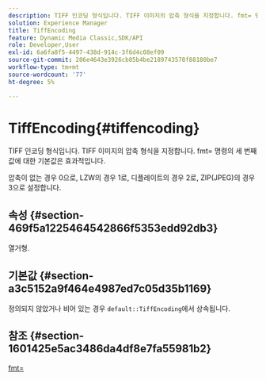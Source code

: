 ```yaml
---
description: TIFF 인코딩 형식입니다. TIFF 이미지의 압축 형식을 지정합니다. fmt= 명령의 세 번째 값에 대한 기본값은 효과적입니다.
solution: Experience Manager
title: TiffEncoding
feature: Dynamic Media Classic,SDK/API
role: Developer,User
exl-id: 6a6fa8f5-4497-438d-914c-3f6d4c08ef09
source-git-commit: 206e4643e3926cb85b4be2189743578f88180be7
workflow-type: tm+mt
source-wordcount: '77'
ht-degree: 5%

---
```


# TiffEncoding{#tiffencoding}

TIFF 인코딩 형식입니다. TIFF 이미지의 압축 형식을 지정합니다. fmt= 명령의 세 번째 값에 대한 기본값은 효과적입니다.

압축이 없는 경우 0으로, LZW의 경우 1로, 디플레이트의 경우 2로, ZIP(JPEG)의 경우 3으로 설정합니다.

## 속성 {#section-469f5a1225464542866f5353edd92db3}

열거형.

## 기본값 {#section-a3c5152a9f464e4987ed7c05d35b1169}

정의되지 않았거나 비어 있는 경우 `default::TiffEncoding`에서 상속됩니다.

## 참조 {#section-1601425e5ac3486da4df8e7fa55981b2}

[fmt=](../../../../../ir-api/http-protocol/image-rendering-api-ref/c-ir-http-protocol-ref/c-ir-http-protocol-command-reference/r-ir-fmt.md#reference-4c743f67d56b47c5b774fcc900ff758c)
